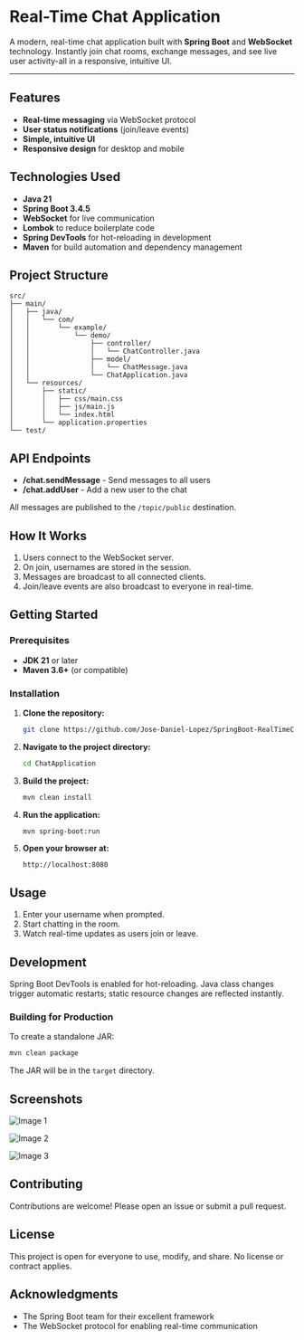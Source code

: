 # Real-Time Chat Application

A modern, real-time chat application built with **Spring Boot** and **WebSocket** technology. Instantly join chat rooms, exchange messages, and see live user activity-all in a responsive, intuitive UI.

---

## Features

- **Real-time messaging** via WebSocket protocol
- **User status notifications** (join/leave events)
- **Simple, intuitive UI**
- **Responsive design** for desktop and mobile

## Technologies Used

- **Java 21**
- **Spring Boot 3.4.5**
- **WebSocket** for live communication
- **Lombok** to reduce boilerplate code
- **Spring DevTools** for hot-reloading in development
- **Maven** for build automation and dependency management

## Project Structure

```
src/
├── main/
│   ├── java/
│   │   └── com/
│   │       └── example/
│   │           └── demo/
│   │               ├── controller/
│   │               │   └── ChatController.java
│   │               ├── model/
│   │               │   └── ChatMessage.java
│   │               └── ChatApplication.java
│   └── resources/
│       ├── static/
│       │   ├── css/main.css
│       │   ├── js/main.js
│       │   └── index.html
│       └── application.properties
└── test/
```

## API Endpoints

- **/chat.sendMessage** - Send messages to all users
- **/chat.addUser** - Add a new user to the chat

All messages are published to the `/topic/public` destination.

## How It Works

1. Users connect to the WebSocket server.
2. On join, usernames are stored in the session.
3. Messages are broadcast to all connected clients.
4. Join/leave events are also broadcast to everyone in real-time.

## Getting Started

### Prerequisites

- **JDK 21** or later
- **Maven 3.6+** (or compatible)

### Installation

1. **Clone the repository:**
   ```sh
   git clone https://github.com/Jose-Daniel-Lopez/SpringBoot-RealTimeChat-WebApplication.git
   ```
2. **Navigate to the project directory:**
   ```sh
   cd ChatApplication
   ```
3. **Build the project:**
   ```sh
   mvn clean install
   ```
4. **Run the application:**
   ```sh
   mvn spring-boot:run
   ```
5. **Open your browser at:**
   ```
   http://localhost:8080
   ```

## Usage

1. Enter your username when prompted.
2. Start chatting in the room.
3. Watch real-time updates as users join or leave.

## Development

Spring Boot DevTools is enabled for hot-reloading. Java class changes trigger automatic restarts; static resource changes are reflected instantly.

### Building for Production

To create a standalone JAR:

```sh
mvn clean package
```

The JAR will be in the `target` directory.

## Screenshots

![Image 1](https://i.imgur.com/Pd1HCVA.jpg)

![Image 2](https://media.discordapp.net/attachments/595710068876378112/1370803587466399785/CleanShot_2025-05-10_at_18.43.512x.png?ex=6820d3d3&is=681f8253&hm=8c13c312f9287c92ea62923bbfbc5dca7fac2a88baf761e5adcbe37d03a0f6d3&=&format=webp&quality=lossless&width=2224&height=1445)

![Image 3](https://i.imgur.com/HGeCd0B.jpg)

## Contributing

Contributions are welcome! Please open an issue or submit a pull request.

## License

This project is open for everyone to use, modify, and share. No license or contract applies.

## Acknowledgments

- The Spring Boot team for their excellent framework
- The WebSocket protocol for enabling real-time communication
